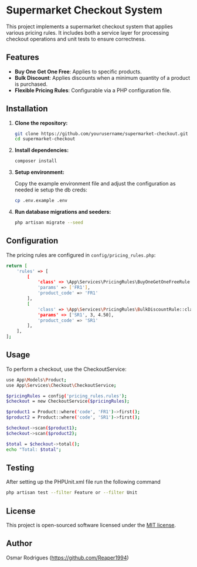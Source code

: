 # Supermarket Checkout System

This project implements a supermarket checkout system that applies various pricing rules. It includes both a service layer for processing checkout operations and unit tests to ensure correctness.

## Features

- **Buy One Get One Free**: Applies to specific products.
- **Bulk Discount**: Applies discounts when a minimum quantity of a product is purchased.
- **Flexible Pricing Rules**: Configurable via a PHP configuration file.

## Installation

1. **Clone the repository:**

    ```bash
    git clone https://github.com/yourusername/supermarket-checkout.git
    cd supermarket-checkout
    ```

2. **Install dependencies:**

    ```bash
    composer install
    ```

3. **Setup environment:**

    Copy the example environment file and adjust the configuration as needed ie setup the db creds:

    ```bash
    cp .env.example .env
    ```

4. **Run database migrations and seeders:**

    ```bash
    php artisan migrate --seed
    ```

## Configuration

The pricing rules are configured in `config/pricing_rules.php`:

```bash
return [
    'rules' => [
        [
            'class' => \App\Services\PricingRules\BuyOneGetOneFreeRule::class,
            'params' => ['FR1'],
            'product_code' => 'FR1'
        ],
        [
            'class' => \App\Services\PricingRules\BulkDiscountRule::class,
            'params' => ['SR1', 3, 4.50],
            'product_code' => 'SR1'
        ],
    ],
];
```

## Usage

To perform a checkout, use the CheckoutService:

```bash
use App\Models\Product;
use App\Services\Checkout\CheckoutService;

$pricingRules = config('pricing_rules.rules');
$checkout = new CheckoutService($pricingRules);

$product1 = Product::where('code', 'FR1')->first();
$product2 = Product::where('code', 'SR1')->first();

$checkout->scan($product1);
$checkout->scan($product2);

$total = $checkout->total();
echo "Total: $total";
```

## Testing
After setting up the PHPUnit.xml file  run the following command 


```bash
php artisan test --filter Feature or --filter Unit
```

## License

This project is open-sourced software licensed under the [MIT license](https://opensource.org/licenses/MIT).

## Author
 Osmar Rodrigues (https://github.com/Reaper1994)

